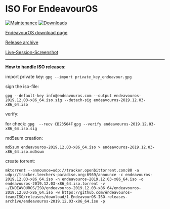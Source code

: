 # ISO For EndeavourOS

[![Maintenance](https://img.shields.io/maintenance/yes/2020.svg)]()  [![Downloads](https://img.shields.io/github/downloads/endeavouros-team/ISO/total)]()

[EndeavourOS download page](https://endeavouros.com/latest-release)

[Release archive](https://github.com/endeavouros-team/ISO/releases/tag/1-EndeavourOS-ISO-releases-archive)

[Live-Session-Screenshot](https://raw.githubusercontent.com/endeavouros-team/screenshots/master/Live-Session-EndeavourOS.png)

---


**How to handle ISO releases:**

import private key:
`gpg --import private_key_endeavour.gpg`

sign the iso-file:

`gpg --default-key info@endeavouros.com --output endeavouros-2019.12.03-x86_64.iso.sig --detach-sig endeavouros-2019.12.03-x86_64.iso`

verify:

for check:
`gpg  --recv CB23504F`
`gpg --verify endeavouros-2019.12.03-x86_64.iso.sig`

md5sum creation:

`md5sum endeavouros-2019.12.03-x86_64.iso > endeavouros-2019.12.03-x86_64.iso.md5sum`


create torrent:

`mktorrent --announce=udp://tracker.openbittorrent.com:80 -a udp://tracker.leechers-paradise.org:6969/announce -c endeavouros-2019.12.03-x86_64.iso -n endeavouros-2019.12.03-x86_64.iso -o endeavouros-2019.12.03-x86_64.iso.torrent -v ~/ENDEAVOUROS/ISO/endeavouros-2019.12.03-x86_64/endeavouros-2019.12.03-x86_64.iso -w https://github.com/endeavouros-team/ISO/releases/download/1-EndeavourOS-ISO-releases-archive/endeavouros-2019.12.03-x86_64.iso -p`
